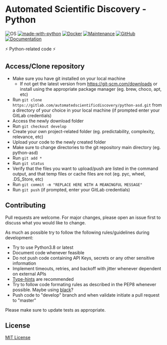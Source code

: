 # Automated Scientific Discovery - Python

![OS](https://img.shields.io/badge/OS-Linux-red?style=flat&logo=linux)
[![made-with-python](https://img.shields.io/badge/Made%20with-Python%203.8-1f425f.svg?logo=python)](https://gitlab.com/automatedscientificdiscovery)
[![Docker](https://img.shields.io/badge/Docker-available-green.svg?style=flat&logo=docker)](https://gitlab.com/automatedscientificdiscovery)
[![Maintenance](https://img.shields.io/badge/Maintained-yes-green.svg)](https://gitlab.com/automatedscientificdiscovery)
[![GitHub](https://img.shields.io/github/license/emalderson/ThePhish)](https://gitlab.com/automatedscientificdiscovery)
[![Documentation](https://img.shields.io/badge/Documentation-complete-green.svg?style=flat)](https://gitlab.com/automatedscientificdiscovery)

⚡ Python-related code ⚡

## Access/Clone repository
- Make sure you have git installed on your local machine
  - If not get the latest version from https://git-scm.com/downloads or install using the appropriate package manager (eg. brew, choco, apt, etc)
- Run ```git clone https://gitlab.com/automatedscientificdiscovery/python-asd.git``` from a directory of your choice in your local machine  (if prompted enter your GitLab credentials)
- Access the newly download folder
- Run ```git checkout develop```
- Create your own project-related folder (eg. predictability, complexity, relevance, etc)
-  Upload your code to the newly created folder
- Make sure to change directories to the git repository main directory (eg. python-asd)
- Run ```git add *```
- Run ```git status```
- Verify that the files you want to upload/push are listed in the command output, and that temp files or cache files are not (eg. pyc, wheel, .DS_Store, etc)
- Run ```git commit -m "REPLACE HERE WITH A MEANINGFUL MESSAGE"```
- Run ```git push``` (if prompted, enter your GitLab credentials)

## Contributing
Pull requests are welcome. For major changes, please open an issue first to discuss what you would like to change.

As much as possible try to follow the following rules/guidelines during development:
- Try to use Python3.8 or latest
- Document code whenever feasible
- Do not push code containing API Keys, secrets or any other sensitive information
- Implement timeouts, retries, and backoff with jitter whenever dependent on external APIs
- [Type-hints](https://docs.python.org/3/library/typing.html) are recommended
- Try to follow code formating rules as described in the PEP8 whenever possible. Maybe using [black](https://github.com/psf/black)?
- Push code to "develop" branch and when validate initiate a pull request to "master"

Please make sure to update tests as appropriate.

## License
[MIT License](https://en.wikipedia.org/wiki/MIT_License)

